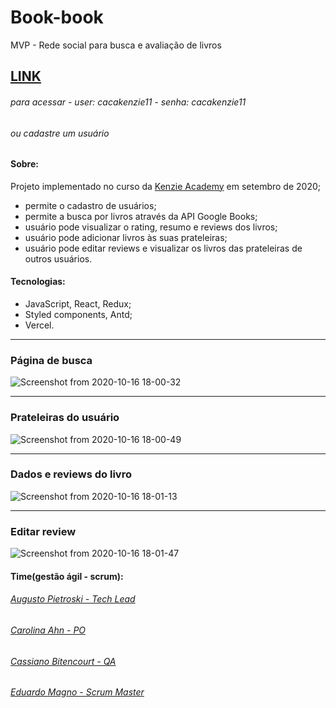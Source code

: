 # Book-book
MVP - Rede social para busca e avaliação de livros
## [LINK](https://book-book-zeta.vercel.app/)
###### para acessar - user: cacakenzie11 - senha: cacakenzie11
###### ou cadastre um usuário


#### Sobre:
Projeto implementado no curso da [Kenzie Academy](https://kenzie.com.br/) em setembro de 2020;
- permite o cadastro de usuários;
- permite a busca por livros através da API Google Books;
- usuário pode visualizar o rating, resumo e reviews dos livros;
- usuário pode adicionar livros às suas prateleiras;
- usuário pode editar reviews e visualizar os livros das prateleiras de outros usuários.


#### Tecnologias:
- JavaScript, React, Redux;
- Styled components, Antd;
- Vercel.


*******************************************************************************************************************************
### Página de busca
![Screenshot from 2020-10-16 18-00-32](https://user-images.githubusercontent.com/62309069/96308887-8f83d180-0fda-11eb-92bd-849ce49ad935.png)


*******************************************************************************************************************************
### Prateleiras do usuário
![Screenshot from 2020-10-16 18-00-49](https://user-images.githubusercontent.com/62309069/96308905-97437600-0fda-11eb-950e-0bdd9d492466.png)


*******************************************************************************************************************************
### Dados e reviews do livro
![Screenshot from 2020-10-16 18-01-13](https://user-images.githubusercontent.com/62309069/96308912-9ca0c080-0fda-11eb-8a29-01177d6ca3d2.png)


*******************************************************************************************************************************
### Editar review
![Screenshot from 2020-10-16 18-01-47](https://user-images.githubusercontent.com/62309069/96308929-a32f3800-0fda-11eb-80bd-033ad81db4cf.png)


#### Time(gestão ágil - scrum):
###### [Augusto Pietroski - Tech Lead](https://www.linkedin.com/in/augusto-pietroski/)
###### [Carolina Ahn - PO](https://www.linkedin.com/in/carolina-ahn/)
###### [Cassiano Bitencourt - QA](https://www.linkedin.com/in/cassiano-doederlein-648592148/)
###### [Eduardo Magno - Scrum Master](https://www.linkedin.com/in/edu-magno/)


